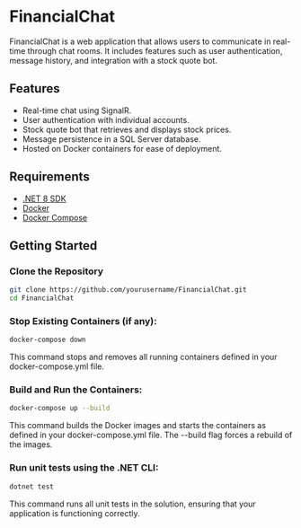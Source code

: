 # FinancialChat

FinancialChat is a web application that allows users to communicate in real-time through chat rooms. It includes features such as user authentication, message history, and integration with a stock quote bot.

## Features

- Real-time chat using SignalR.
- User authentication with individual accounts.
- Stock quote bot that retrieves and displays stock prices.
- Message persistence in a SQL Server database.
- Hosted on Docker containers for ease of deployment.

## Requirements

- [.NET 8 SDK](https://dotnet.microsoft.com/download/dotnet/8.0)
- [Docker](https://www.docker.com/get-started)
- [Docker Compose](https://docs.docker.com/compose/)

## Getting Started

### Clone the Repository

```sh
git clone https://github.com/yourusername/FinancialChat.git
cd FinancialChat
```
### Stop Existing Containers (if any):
```sh
docker-compose down
```
This command stops and removes all running containers defined in your docker-compose.yml file.

### Build and Run the Containers:
```sh
docker-compose up --build
```
This command builds the Docker images and starts the containers as defined in your docker-compose.yml file. The --build flag forces a rebuild of the images.

### Run unit tests using the .NET CLI:

```sh
dotnet test
```
This command runs all unit tests in the solution, ensuring that your application is functioning correctly.

